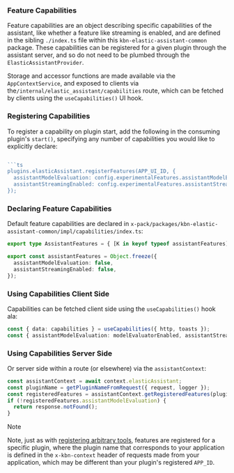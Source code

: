 ### Feature Capabilities

Feature capabilities are an object describing specific capabilities of the assistant, like whether a feature like streaming is enabled, and are defined in the sibling `./index.ts` file within this `kbn-elastic-assistant-common` package. These capabilities can be registered for a given plugin through the assistant server, and so do not need to be plumbed through the `ElasticAssistantProvider`.

Storage and accessor functions are made available via the `AppContextService`, and exposed to clients via the`/internal/elastic_assistant/capabilities` route, which can be fetched by clients using the `useCapabilities()` UI hook.

### Registering Capabilities

To register a capability on plugin start, add the following in the consuming plugin's `start()`, specifying any number of capabilities you would like to explicitly declare:

```ts

```ts
plugins.elasticAssistant.registerFeatures(APP_UI_ID, {
  assistantModelEvaluation: config.experimentalFeatures.assistantModelEvaluation,
  assistantStreamingEnabled: config.experimentalFeatures.assistantStreamingEnabled,
});
```

### Declaring Feature Capabilities
Default feature capabilities are declared in `x-pack/packages/kbn-elastic-assistant-common/impl/capabilities/index.ts`:

```ts
export type AssistantFeatures = { [K in keyof typeof assistantFeatures]: boolean };

export const assistantFeatures = Object.freeze({
  assistantModelEvaluation: false,
  assistantStreamingEnabled: false,
});
```

### Using Capabilities Client Side
Capabilities can be fetched client side using the `useCapabilities()` hook ala:

```ts
const { data: capabilities } = useCapabilities({ http, toasts });
const { assistantModelEvaluation: modelEvaluatorEnabled, assistantStreamingEnabled } = capabilities ?? assistantFeatures;
```

### Using Capabilities Server Side
Or server side within a route (or elsewhere) via the `assistantContext`:

```ts
const assistantContext = await context.elasticAssistant;
const pluginName = getPluginNameFromRequest({ request, logger });
const registeredFeatures = assistantContext.getRegisteredFeatures(pluginName);
if (!registeredFeatures.assistantModelEvaluation) {
  return response.notFound();
}
```

> [!NOTE]
> Note, just as with [registering arbitrary tools](https://github.com/elastic/kibana/pull/172234), features are registered for a specific plugin, where the plugin name that corresponds to your application is defined in the `x-kbn-context` header of requests made from your application, which may be different than your plugin's registered `APP_ID`.
